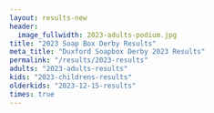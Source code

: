 ```yaml
---
layout: results-new
header:
  image_fullwidth: 2023-adults-podium.jpg
title: "2023 Soap Box Derby Results"
meta_title: "Duxford Soapbox Derby 2023 Results"
permalink: "/results/2023-results"
adults: "2023-adults-results"
kids: "2023-childrens-results"
olderkids: "2023-12-15-results" 
times: true
---
```

